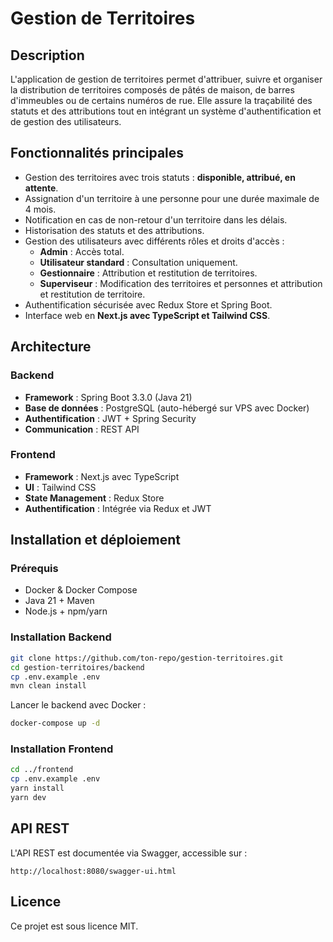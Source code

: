 # Gestion de Territoires

## Description
L'application de gestion de territoires permet d'attribuer, suivre et organiser la distribution de territoires composés de pâtés de maison, de barres d'immeubles ou de certains numéros de rue. Elle assure la traçabilité des statuts et des attributions tout en intégrant un système d'authentification et de gestion des utilisateurs.

## Fonctionnalités principales
- Gestion des territoires avec trois statuts : **disponible, attribué, en attente**.
- Assignation d'un territoire à une personne pour une durée maximale de 4 mois.
- Notification en cas de non-retour d'un territoire dans les délais.
- Historisation des statuts et des attributions.
- Gestion des utilisateurs avec différents rôles et droits d'accès :
  - **Admin** : Accès total.
  - **Utilisateur standard** : Consultation uniquement.
  - **Gestionnaire** : Attribution et restitution de territoires.
  - **Superviseur** : Modification des territoires et personnes et attribution et restitution de territoire.
- Authentification sécurisée avec Redux Store et Spring Boot.
- Interface web en **Next.js avec TypeScript et Tailwind CSS**.

## Architecture
### Backend
- **Framework** : Spring Boot 3.3.0 (Java 21)
- **Base de données** : PostgreSQL (auto-hébergé sur VPS avec Docker)
- **Authentification** : JWT + Spring Security
- **Communication** : REST API

### Frontend
- **Framework** : Next.js avec TypeScript
- **UI** : Tailwind CSS
- **State Management** : Redux Store
- **Authentification** : Intégrée via Redux et JWT

## Installation et déploiement
### Prérequis
- Docker & Docker Compose
- Java 21 + Maven
- Node.js + npm/yarn

### Installation Backend
```bash
git clone https://github.com/ton-repo/gestion-territoires.git
cd gestion-territoires/backend
cp .env.example .env
mvn clean install
```
Lancer le backend avec Docker :
```bash
docker-compose up -d
```

### Installation Frontend
```bash
cd ../frontend
cp .env.example .env
yarn install
yarn dev
```

## API REST
L'API REST est documentée via Swagger, accessible sur :
```
http://localhost:8080/swagger-ui.html
```

## Licence
Ce projet est sous licence MIT.

